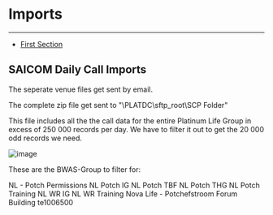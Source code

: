 # Imports

---

- [First Section](#section-1)

<a name="section-1"></a>
## SAICOM Daily Call Imports


The seperate venue files get sent by email.

The complete zip file get sent to "\\PLATDC\sftp_root\SCP Folder"

This file includes all the the call data for the entire Platinum Life Group in excess of 250 000 records per day.
We have to filter it out to get the 20 000 odd records we need.

![image](/app/img/ImportFilters.PNG)

These are the BWAS-Group to filter for:

NL - Potch Permissions
NL Potch IG
NL Potch TBF
NL Potch THG
NL Potch Training
NL WR IG
NL WR Training
Nova Life - Potchefstroom Forum Building
te1006500



